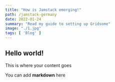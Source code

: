 ```yaml
---
title: "How is Jamstack emerging!"
path: /jamstack-germany
date: 2022-01-24
summary: "Read my guide to setting up Gridsome"
image: "./1.jpg"
tags: [ 'Blog' ]
---
```


## Hello world!

This is where your content goes

You can add **markdown** here